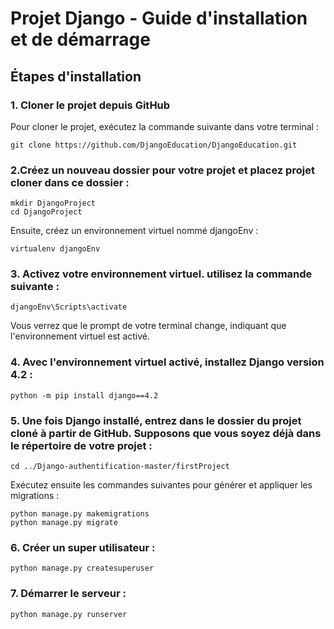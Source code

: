# Projet Django - Guide d'installation et de démarrage

## Étapes d'installation

### 1. Cloner le projet depuis GitHub
Pour cloner le projet, exécutez la commande suivante dans votre terminal :
``` 
git clone https://github.com/DjangoEducation/DjangoEducation.git 
```

### 2.Créez un nouveau dossier pour votre projet et placez projet cloner dans ce dossier :

``` 
mkdir DjangoProject
cd DjangoProject
```
Ensuite, créez un environnement virtuel nommé djangoEnv :
``` 
virtualenv djangoEnv
```

### 3. Activez votre environnement virtuel. utilisez la commande suivante :
``` 
djangoEnv\Scripts\activate
```
Vous verrez que le prompt de votre terminal change, indiquant que l'environnement virtuel est activé.

### 4. Avec l'environnement virtuel activé, installez Django version 4.2 :
``` 
python -m pip install django==4.2

```
### 5. Une fois Django installé, entrez dans le dossier du projet cloné à partir de GitHub. Supposons que vous soyez déjà dans le répertoire de votre projet : 
``` 
cd ../Django-authentification-master/firstProject
```
Exécutez ensuite les commandes suivantes pour générer et appliquer les migrations :

``` 
python manage.py makemigrations
python manage.py migrate
```

### 6. Créer un super utilisateur :
```
python manage.py createsuperuser
```

### 7. Démarrer le serveur : 
``` 
python manage.py runserver
```

